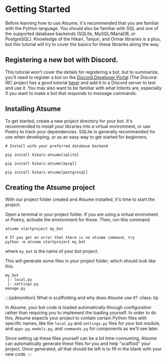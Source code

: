 # Getting Started

Before learning how to use Atsume, it's recommended that you are familiar with the Python
language. You should also be familiar with SQL and one of the supported database
backends (SQLite, MySQL/MariaDB, or PostgreSQL). Knowledge of the Hikari, Tanjun, and
Ormar libraries is a plus, but this tutorial will try to cover the basics for these
libraries along the way.

## Registering a new bot with Discord.

This tutorial won't cover the details for registering a bot, but to summarize, you'll need to register a
bot on the [Discord Developer Portal](https://discord.com/developers/applications) (The Discord-IRC project has a good
tutorial [here](https://github.com/reactiflux/discord-irc/wiki/Creating-a-discord-bot-&-getting-a-token)) and add it
to a Discord server to test and use it. You may also want to be familiar with what Intents are, especially if
you want to make a bot that responds to message commands.

## Installing Atsume

To get started, create a new project directory for your bot. It's recommended to install your
libraries into a virtual environment, or use Poetry to track your dependencies. SQLite is
generally recommended for use when developing, or as an easy way to get started for beginners.

```shell
# Install with your preferred database backend

pip install hikari-atsume[sqlite]

pip install hikari-atsume[mysql]

pip install hikari-atsume[postgresql]
```

## Creating the Atsume project

With our project folder created and Atsume installed, it's time to start the project.

Open a terminal in your project folder. If you are using a virtual enviroment or Poetry, activate the
environment for those. Then, run this command

```shell
atsume startproject my_bot

# If you get an error that there is no atsume command, try
python -m atsume startproject my_bot

```

where `my_bot` is the name of your bot project.

This will generate some files in your project folder, which should look like this.

```
my_bot
 |- local.py
 |- settings.py
manage.py

```

:::{admonition} What is scaffolding and why does Atsume use it?
:class: tip

In Atsume, your bot code is loaded automatically through configuration rather than requiring you
to implement the loading yourself. In order to do this, Atsume expects your project to contain certain Python
files with specific names, like the `local.py` and `settings.py` files for your bot module, and `apps.py`, `models.py`,
and `commands.py` for components as we'll see later.

Since setting up these files yourself can be a bit time-consuming, Atsume can automatically generate these files for
you and help "scaffold" your project. Once generated, all that should be left is to fill in the
blank with your new code.
:::
